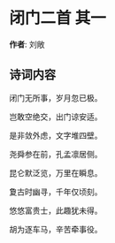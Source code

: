 # 闭门二首  其一

**作者**: 刘敞

## 诗词内容

闭门无所事，岁月忽已极。

岂敢空绝交，出门谅安适。

是非敛外虑，文字堆四壁。

尧舜参在前，孔孟凛居侧。

昆仑默泛览，万里在瞬息。

夐古时幽寻，千年仅顷刻。

悠悠富贵士，此趣犹未得。

胡为逐车马，辛苦牵事役。

